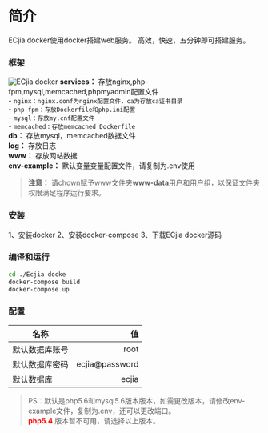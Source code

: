 # 简介
ECjia docker使用docker搭建web服务。
高效，快速，五分钟即可搭建服务。

### 框架
![ECjia docker][1]
 **services：** 存放nginx,php-fpm,mysql,memcached,phpmyadmin配置文件  
    - ```nginx：nginx.conf为nginx配置文件，ca为存放ca证书目录```  
    - ```php-fpm：存放Dockerfile和php.ini配置```  
    - ```mysql：存放my.cnf配置文件```  
    - ```memcached：存放memcached Dockerfile```  
 **db：** 存放mysql，memcached数据文件  
 **log：** 存放日志  
 **www：** 存放网站数据  
 **env-example：** 默认变量变量配置文件，请复制为.env使用  
>  **注意：** 请chown赋予www文件夹**www-data**用户和用户组，以保证文件夹权限满足程序运行要求。 

### 安装
1、安装docker
2、安装docker-compose
3、下载ECjia docker源码

### 编译和运行
```bash
cd ./Ecjia docke
docker-compose build
docker-compose up
```

### 配置
|名称        | 值   |
| --------   | -----:  |
| 默认数据库账号     | root |
| 默认数据库密码        |   ecjia@password   |
| 默认数据库        |    ecjia    |
>PS：默认是php5.6和mysql5.6版本版本，如需更改版本，请修改env-example文件，复制为.env，还可以更改端口。  
><font color=red> **php5.4** </font>版本暂不可用，请选择以上版本。


  [1]: http://backup-1251457607.cossh.myqcloud.com/1.png